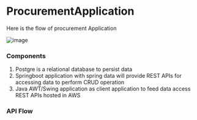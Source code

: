 # ProcurementApplication
Here is the flow of procurement Application

![image](https://user-images.githubusercontent.com/4353354/136660769-cfbe0bd6-71de-47bb-b41e-3df7cf5da647.png)

### Components
1. Postgre is a relational database to persist data
2. Springboot application with spring data will provide REST APIs for accessing data to perform CRUD operation
3. Java AWT/Swing application as client application to feed data access REST APIs hosted in AWS

### API Flow


